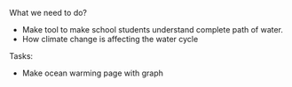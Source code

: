 What we need to do?

- Make tool to make school students understand complete path of water.
- How climate change is affecting the water cycle

Tasks:

- Make ocean warming page with graph
